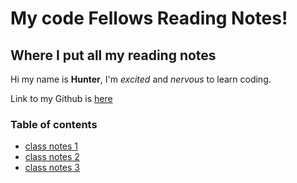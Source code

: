 # **My code Fellows Reading Notes!**

## Where I put all my reading notes

Hi my name is **Hunter**, I'm *excited* and *nervous* to learn coding.

Link to my Github is [here](https://github.com/hmfehr)

### Table of contents

* [class notes 1](class1notes.md)
* [class notes 2](class2notes.md)
* [class notes 3](class3notes.md)